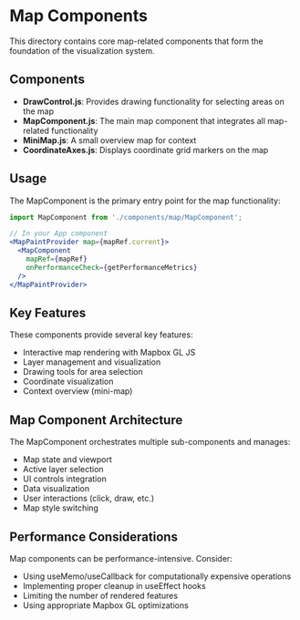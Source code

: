 # Map Components

This directory contains core map-related components that form the foundation of the visualization system.

## Components

- **DrawControl.js**: Provides drawing functionality for selecting areas on the map
- **MapComponent.js**: The main map component that integrates all map-related functionality
- **MiniMap.js**: A small overview map for context
- **CoordinateAxes.js**: Displays coordinate grid markers on the map

## Usage

The MapComponent is the primary entry point for the map functionality:

```jsx
import MapComponent from './components/map/MapComponent';

// In your App component
<MapPaintProvider map={mapRef.current}>
  <MapComponent 
    mapRef={mapRef}
    onPerformanceCheck={getPerformanceMetrics}
  />
</MapPaintProvider>
```

## Key Features

These components provide several key features:

- Interactive map rendering with Mapbox GL JS
- Layer management and visualization
- Drawing tools for area selection
- Coordinate visualization
- Context overview (mini-map)

## Map Component Architecture

The MapComponent orchestrates multiple sub-components and manages:

- Map state and viewport
- Active layer selection
- UI controls integration
- Data visualization
- User interactions (click, draw, etc.)
- Map style switching

## Performance Considerations

Map components can be performance-intensive. Consider:

- Using useMemo/useCallback for computationally expensive operations
- Implementing proper cleanup in useEffect hooks
- Limiting the number of rendered features
- Using appropriate Mapbox GL optimizations
